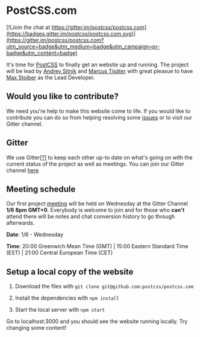 # PostCSS.com

[![Join the chat at https://gitter.im/postcss/postcss.com](https://badges.gitter.im/postcss/postcss.com.svg)](https://gitter.im/postcss/postcss.com?utm_source=badge&utm_medium=badge&utm_campaign=pr-badge&utm_content=badge)

It's time for [PostCSS](https://github.com/postcss/postcss) to finally get an website up and running. The project will be lead by [Andrey Sitnik](https://github.com/ai) and [Marcus Tisäter](https://github.com/marcustisater) with great pleasue to have [Max Stoiber](https://github.com/mxstbr) as the Lead Developer.

## Would you like to contribute?

We need you're help to make this website come to life. If you would like to contribute you can do so from helping resolving some [issues](https://github.com/postcss/postcss.com/issues) or to visit our Gitter channel.

## Gitter

We use Gitter[[?]](https://gitter.im) to keep each other up-to date on what's going on with the current status of the project as well as meetings. You can join our Gitter channel [here](https://gitter.im/postcss/postcss.com)  

## Meeting schedule

Our first project [meeting](https://github.com/postcss/postcss.com/issues/2) will be held on Wednesday at the Gitter Channel **1/6 8pm GMT+0**. Everybody is welcome to join and for those who **can't** attend there will be notes and chat conversion history to go through afterwards.

**Date**: 1/6 - Wednesday

**Time**: 20:00 Greenwich Mean Time (GMT) | 15:00 Eastern Standard Time (EST) |  21:00 Central European Time (CET)

## Setup a local copy of the website

1. Download the files with `git clone git@github.com:postcss/postcss.com`

2. Install the dependencies with `npm install`

3. Start the local server with `npm start`

Go to localhost:3000 and you should see the website running locally. Try changing some content!
